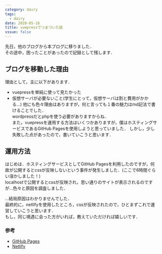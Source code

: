 ```yaml
---
category: dairy
tags:
  - dairy 
date: 2020-05-16
title: vuepressでつまづいた話
vssue: false
---
```


先日，他のブログから本ブログに移りました．  
その途中，困ったことがあったので記録として残します．

<!-- more -->

## ブログを移動した理由
理由として，主に以下があります．
- vuepressを単純に使って見たかった
- 仮想サーバが必要ないこと(学生にとって，仮想サーバは割と費用がかかる...)
他にも色々理由はありますが，何と言っても１番の魅力はmd記法で書けることでした．  
wordpressだとphpを使う必要がありますからね．  
また，vuepressを運用する方法はいくつかありますが，僕はホスティングサービスであるGitHub Pagesを使用しようと思っていました．
しかし，少し失敗した点があったので，書いていこうと思います．

## 運用方法
はじめは．ホスティングサービスとしてGitHub Pagesを利用したのですが，何故が公開するとcssが反映しないという事件が発生しました．(ここで6時間ぐらい溶かしました！)   
localhostで公開するとcssが反映され，思い通りのサイトが表示されるのですが...色々と原因を調査しました．

...結局原因はわかりませんでした．  
最終的に，netlifyを使用したところ，cssが反映されたので，ひとまずこれで運営していこうと思います．  
もし，同じ境遇に会った方がいれば，教えていただければ嬉しいです．

### 参考
- [GitHub Pages](https://pages.github.com/)
- [Netlify](https://www.netlify.com/)
